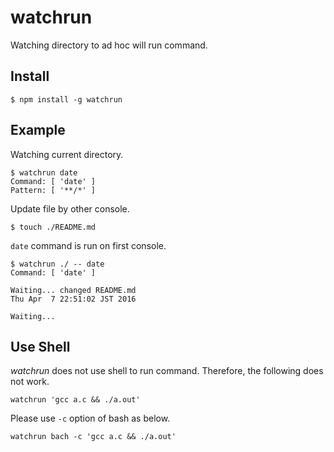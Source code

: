 # watchrun

Watching directory to ad hoc will run command.

## Install

```console
$ npm install -g watchrun
```

## Example

Watching current directory.

```console
$ watchrun date
Command: [ 'date' ]
Pattern: [ '**/*' ]
```

Update file by other console.

```console
$ touch ./README.md
```

`date` command is run on first console. 

```console
$ watchrun ./ -- date
Command: [ 'date' ]

Waiting... changed README.md
Thu Apr  7 22:51:02 JST 2016

Waiting...
```

## Use Shell

*watchrun* does not use shell to run command.
Therefore, the following does not work.

```
watchrun 'gcc a.c && ./a.out'
```

Please use `-c` option of bash as below.

```
watchrun bach -c 'gcc a.c && ./a.out'
```
